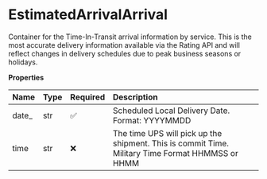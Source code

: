 # EstimatedArrivalArrival

Container for the Time-In-Transit arrival information by service. This is the most accurate delivery information available via the Rating API and will reflect changes in delivery schedules due to peak business seasons or holidays.

**Properties**

| Name   | Type | Required | Description                                                                                      |
| :----- | :--- | :------- | :----------------------------------------------------------------------------------------------- |
| date\_ | str  | ✅       | Scheduled Local Delivery Date. Format: YYYYMMDD                                                  |
| time   | str  | ❌       | The time UPS will pick up the shipment. This is commit Time. Military Time Format HHMMSS or HHMM |

<!-- This file was generated by liblab | https://liblab.com/ -->
